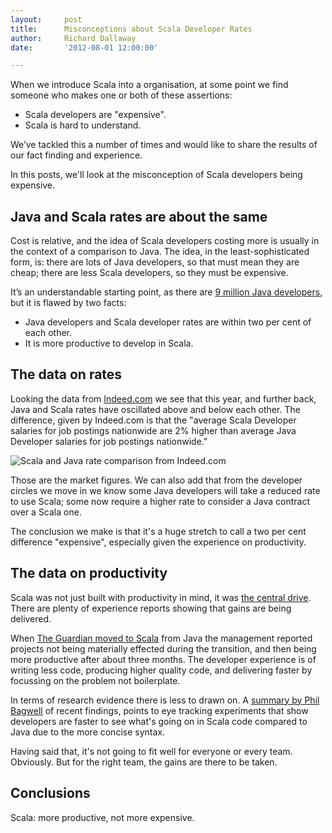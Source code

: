 ```yaml
---
layout:     post
title:      Misconceptions about Scala Developer Rates
author:     Richard Dallaway
date:       '2012-08-01 12:00:00'

---
```


When we introduce Scala into a organisation, at some point we find someone who makes one or both of these assertions:

* Scala developers are "expensive".
* Scala is hard to understand.

We’ve tackled this a number of times and would like to share the results of our fact finding and experience.

In this posts, we'll look at the misconception of Scala developers being expensive.


## Java and Scala rates are about the same

Cost is relative, and the idea of Scala developers costing more is usually in the context of a comparison to Java. The idea, in the least-sophisticated form, is: there are lots of Java developers, so that must mean they are cheap; there are less Scala developers, so they must be expensive.

It’s an understandable starting point, as there are [9 million Java developers](http://jaxenter.com/how-many-java-developers-are-there-10462.html), but it is flawed by two facts:

* Java developers and Scala developer rates are within two per cent of each other.
* It is more productive to develop in Scala.

## The data on rates

Looking the data from [Indeed.com](http://indeed.com) we see that this year, and further back, Java and Scala rates have oscillated above and below each other. The difference, given by Indeed.com is that the "average Scala Developer salaries for job postings nationwide are 2% higher than average Java Developer salaries for job postings nationwide."

![Scala and Java rate comparison from Indeed.com](/static/images/posts/2012-08-01-rate-trends.png "Scala and Java rate comparison from Indeed.com")

Those are the market figures.  We can also add that from the developer circles we move in we know some Java developers will take a reduced rate to use Scala; some now require a higher rate to consider a Java contract over a Scala one.

The conclusion we make is that it's a huge stretch to call a two per cent difference "expensive", especially given the experience on productivity.

## The data on productivity

Scala was not just built with productivity in mind, it was [the central drive](http://blog.typesafe.com/why-scala). There are plenty of experience reports showing that gains are being delivered. 

When [The Guardian moved to Scala](http://skillsmatter.com/podcast/scala/how-we-mostly-moved-from-java-to-scala) from Java the management reported projects not being materially effected during the transition, and then being more productive after about three months. The developer experience is of writing less code, producing higher quality code, and delivering faster by focussing on the problem not boilerplate.

In terms of research evidence there is less to drawn on. A [summary by Phil Bagwell](http://www.scala-lang.org/node/3069) of recent findings, points to eye tracking experiments that show developers are faster to see what's going on in Scala code compared to Java due to the more concise syntax. 

Having said that, it's not going to fit well for everyone or every team. Obviously. But for the right team, the gains are there to be taken.


## Conclusions

Scala: more productive, not more expensive.
